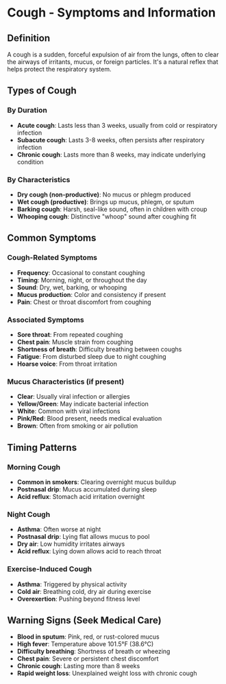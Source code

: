 # Cough - Symptoms and Information

## Definition
A cough is a sudden, forceful expulsion of air from the lungs, often to clear the airways of irritants, mucus, or foreign particles. It's a natural reflex that helps protect the respiratory system.

## Types of Cough

### By Duration
- **Acute cough**: Lasts less than 3 weeks, usually from cold or respiratory infection
- **Subacute cough**: Lasts 3-8 weeks, often persists after respiratory infection
- **Chronic cough**: Lasts more than 8 weeks, may indicate underlying condition

### By Characteristics
- **Dry cough (non-productive)**: No mucus or phlegm produced
- **Wet cough (productive)**: Brings up mucus, phlegm, or sputum
- **Barking cough**: Harsh, seal-like sound, often in children with croup
- **Whooping cough**: Distinctive "whoop" sound after coughing fit

## Common Symptoms

### Cough-Related Symptoms
- **Frequency**: Occasional to constant coughing
- **Timing**: Morning, night, or throughout the day
- **Sound**: Dry, wet, barking, or whooping
- **Mucus production**: Color and consistency if present
- **Pain**: Chest or throat discomfort from coughing

### Associated Symptoms
- **Sore throat**: From repeated coughing
- **Chest pain**: Muscle strain from coughing
- **Shortness of breath**: Difficulty breathing between coughs
- **Fatigue**: From disturbed sleep due to night coughing
- **Hoarse voice**: From throat irritation

### Mucus Characteristics (if present)
- **Clear**: Usually viral infection or allergies
- **Yellow/Green**: May indicate bacterial infection
- **White**: Common with viral infections
- **Pink/Red**: Blood present, needs medical evaluation
- **Brown**: Often from smoking or air pollution

## Timing Patterns

### Morning Cough
- **Common in smokers**: Clearing overnight mucus buildup
- **Postnasal drip**: Mucus accumulated during sleep
- **Acid reflux**: Stomach acid irritation overnight

### Night Cough
- **Asthma**: Often worse at night
- **Postnasal drip**: Lying flat allows mucus to pool
- **Dry air**: Low humidity irritates airways
- **Acid reflux**: Lying down allows acid to reach throat

### Exercise-Induced Cough
- **Asthma**: Triggered by physical activity
- **Cold air**: Breathing cold, dry air during exercise
- **Overexertion**: Pushing beyond fitness level

## Warning Signs (Seek Medical Care)
- **Blood in sputum**: Pink, red, or rust-colored mucus
- **High fever**: Temperature above 101.5°F (38.6°C)
- **Difficulty breathing**: Shortness of breath or wheezing
- **Chest pain**: Severe or persistent chest discomfort
- **Chronic cough**: Lasting more than 8 weeks
- **Rapid weight loss**: Unexplained weight loss with chronic cough
